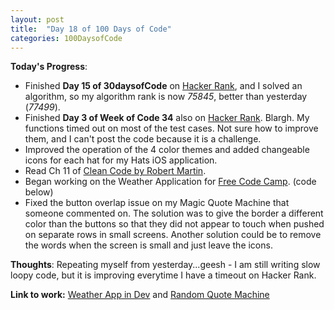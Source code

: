 ```yaml
---
layout: post
title:  "Day 18 of 100 Days of Code"
categories: 100DaysofCode
---
```


**Today's Progress**:
+ Finished **Day 15 of 30daysofCode** on [Hacker Rank](http://www.hackerrank.com), and I solved an algorithm, so my algorithm rank is now *75845*, better than yesterday (*77499*).
+ Finished **Day 3 of Week of Code 34** also on [Hacker Rank](http://www.hackerrank.com). Blargh. My functions timed out on most of the test cases. Not sure how to improve them, and I can't post the code because it is a challenge.  
+ Improved the operation of the 4 color themes and added changeable icons for each hat for my Hats iOS application.
+ Read Ch 11 of [Clean Code by Robert Martin](http://amzn.to/2sOXBuy).
+ Began working on the Weather Application for [Free Code Camp]( https://www.freecodecamp.org). (code below) 
+ Fixed the button overlap issue on my Magic Quote Machine that someone commented on. The solution was to give the border a different color than the buttons so that they did not appear to touch when pushed on separate rows in small screens. Another solution could be to remove the words when the screen is small and just leave the icons.

**Thoughts**: Repeating myself from yesterday...geesh - I am still writing slow loopy code, but it is improving everytime I have a timeout on Hacker Rank.  

**Link to work:**  [Weather App in Dev](https://codepen.io/jessachandler/pen/qjeWRM) and [Random Quote Machine](https://codepen.io/jessachandler/pen/dREOmP)

